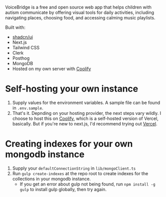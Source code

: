 VoiceBridge is a free and open source web app that helps children with autism communicate by offering visual tools for daily activities, including navigating places, choosing food, and accessing calming music playlists.

Built with:

- [shadcn/ui](https://ui.shadcn.com)
- Next.js
- Tailwind CSS
- Clerk
- Posthog
- MongoDB
- Hosted on my own server with [Coolify](https://coolify.io/docs)

# Self-hosting your own instance

1. Supply values for the environment variables. A sample file can be found in `.env.sample`.
1. That's it. Depnding on your hosting provider, the next steps vary wildly. I choose to host this on [Coolify](https://coolify.io/docs), which is a self-hosted version of Vercel, basically. But if you're new to next.js, I'd recommend trying out [Vercel](https://vercel.com/new).

# Creating indexes for your own mongodb instance

1. Supply your `defaultConnectionString` in `lib/mongoClient.ts`
1. Run `gulp create-indexes` at the repo root to create indexes for the collections in your mongodb instance.
   - If you get an error about gulp not being found, run `npm install -g gulp` to install gulp globally, then try again.
